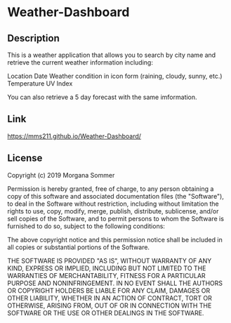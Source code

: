 # Weather-Dashboard

## Description

This is a weather application that allows you to search by city name and retrieve the current weather information including:

Location
Date
Weather condition in icon form (raining, cloudy, sunny, etc.)
Temperature
UV Index

You can also retrieve a 5 day forecast with the same imformation.
    
## Link

https://mms211.github.io/Weather-Dashboard/

## License

Copyright (c) 2019 Morgana Sommer

Permission is hereby granted, free of charge, to any person obtaining a copy
of this software and associated documentation files (the "Software"), to deal
in the Software without restriction, including without limitation the rights
to use, copy, modify, merge, publish, distribute, sublicense, and/or sell
copies of the Software, and to permit persons to whom the Software is
furnished to do so, subject to the following conditions:

The above copyright notice and this permission notice shall be included in all
copies or substantial portions of the Software.

THE SOFTWARE IS PROVIDED "AS IS", WITHOUT WARRANTY OF ANY KIND, EXPRESS OR
IMPLIED, INCLUDING BUT NOT LIMITED TO THE WARRANTIES OF MERCHANTABILITY,
FITNESS FOR A PARTICULAR PURPOSE AND NONINFRINGEMENT. IN NO EVENT SHALL THE
AUTHORS OR COPYRIGHT HOLDERS BE LIABLE FOR ANY CLAIM, DAMAGES OR OTHER
LIABILITY, WHETHER IN AN ACTION OF CONTRACT, TORT OR OTHERWISE, ARISING FROM,
OUT OF OR IN CONNECTION WITH THE SOFTWARE OR THE USE OR OTHER DEALINGS IN THE
SOFTWARE.


